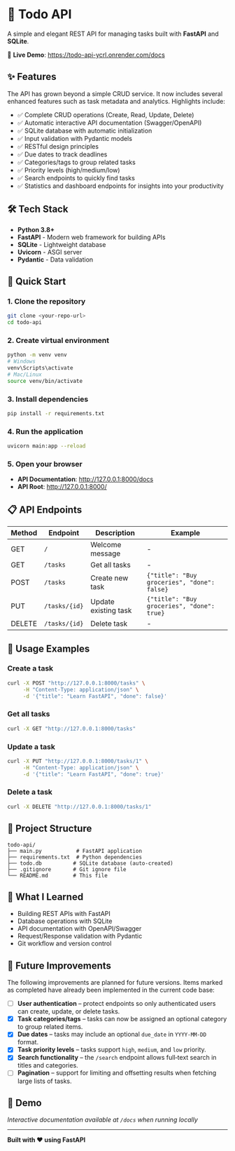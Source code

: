 # 📝 Todo API

A simple and elegant REST API for managing tasks built with **FastAPI** and **SQLite**.

🚀 **Live Demo**: https://todo-api-ycrl.onrender.com/docs

## ✨ Features

The API has grown beyond a simple CRUD service. It now includes several
enhanced features such as task metadata and analytics. Highlights include:

- ✅ Complete CRUD operations (Create, Read, Update, Delete)
- ✅ Automatic interactive API documentation (Swagger/OpenAPI)
- ✅ SQLite database with automatic initialization
- ✅ Input validation with Pydantic models
- ✅ RESTful design principles
- ✅ Due dates to track deadlines
- ✅ Categories/tags to group related tasks
- ✅ Priority levels (high/medium/low)
- ✅ Search endpoints to quickly find tasks
- ✅ Statistics and dashboard endpoints for insights into your productivity

## 🛠️ Tech Stack

- **Python 3.8+**
- **FastAPI** - Modern web framework for building APIs
- **SQLite** - Lightweight database
- **Uvicorn** - ASGI server
- **Pydantic** - Data validation

## 🚀 Quick Start

### 1. Clone the repository
```bash
git clone <your-repo-url>
cd todo-api
```

### 2. Create virtual environment
```bash
python -m venv venv
# Windows
venv\Scripts\activate
# Mac/Linux
source venv/bin/activate
```

### 3. Install dependencies
```bash
pip install -r requirements.txt
```

### 4. Run the application
```bash
uvicorn main:app --reload
```

### 5. Open your browser
- **API Documentation**: http://127.0.0.1:8000/docs
- **API Root**: http://127.0.0.1:8000/

## 📋 API Endpoints

| Method | Endpoint | Description | Example |
|--------|----------|-------------|---------|
| GET | `/` | Welcome message | - |
| GET | `/tasks` | Get all tasks | - |
| POST | `/tasks` | Create new task | `{"title": "Buy groceries", "done": false}` |
| PUT | `/tasks/{id}` | Update existing task | `{"title": "Buy groceries", "done": true}` |
| DELETE | `/tasks/{id}` | Delete task | - |

## 🔧 Usage Examples

### Create a task
```bash
curl -X POST "http://127.0.0.1:8000/tasks" \
     -H "Content-Type: application/json" \
     -d '{"title": "Learn FastAPI", "done": false}'
```

### Get all tasks
```bash
curl -X GET "http://127.0.0.1:8000/tasks"
```

### Update a task
```bash
curl -X PUT "http://127.0.0.1:8000/tasks/1" \
     -H "Content-Type: application/json" \
     -d '{"title": "Learn FastAPI", "done": true}'
```

### Delete a task
```bash
curl -X DELETE "http://127.0.0.1:8000/tasks/1"
```

## 📁 Project Structure

```
todo-api/
├── main.py           # FastAPI application
├── requirements.txt  # Python dependencies
├── todo.db          # SQLite database (auto-created)
├── .gitignore       # Git ignore file
└── README.md        # This file
```

## 🎯 What I Learned

- Building REST APIs with FastAPI
- Database operations with SQLite
- API documentation with OpenAPI/Swagger
- Request/Response validation with Pydantic
- Git workflow and version control

## 🚧 Future Improvements

The following improvements are planned for future versions. Items marked as
completed have already been implemented in the current code base:

- [ ] **User authentication** – protect endpoints so only authenticated
  users can create, update, or delete tasks.
- [x] **Task categories/tags** – tasks can now be assigned an optional
  category to group related items.
- [x] **Due dates** – tasks may include an optional `due_date` in
  `YYYY-MM-DD` format.
- [x] **Task priority levels** – tasks support `high`, `medium`, and
  `low` priority.
- [x] **Search functionality** – the `/search` endpoint allows
  full‐text search in titles and categories.
- [ ] **Pagination** – support for limiting and offsetting results when
  fetching large lists of tasks.

## 🎉 Demo

*Interactive documentation available at `/docs` when running locally*

---

**Built with ❤️ using FastAPI**